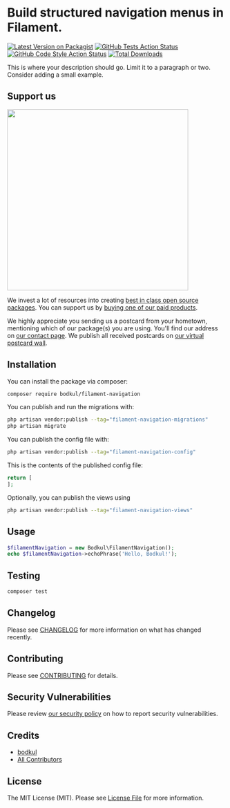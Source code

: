 # Build structured navigation menus in Filament.

[![Latest Version on Packagist](https://img.shields.io/packagist/v/bodkul/filament-navigation.svg?style=flat-square)](https://packagist.org/packages/bodkul/filament-navigation)
[![GitHub Tests Action Status](https://img.shields.io/github/workflow/status/bodkul/filament-navigation/run-tests?label=tests)](https://github.com/bodkul/filament-navigation/actions?query=workflow%3Arun-tests+branch%3Amain)
[![GitHub Code Style Action Status](https://img.shields.io/github/workflow/status/bodkul/filament-navigation/Fix%20PHP%20code%20style%20issues?label=code%20style)](https://github.com/bodkul/filament-navigation/actions?query=workflow%3A"Fix+PHP+code+style+issues"+branch%3Amain)
[![Total Downloads](https://img.shields.io/packagist/dt/bodkul/filament-navigation.svg?style=flat-square)](https://packagist.org/packages/bodkul/filament-navigation)

This is where your description should go. Limit it to a paragraph or two. Consider adding a small example.

## Support us

[<img src="https://github-ads.s3.eu-central-1.amazonaws.com/filament-navigation.jpg?t=1" width="419px" />](https://spatie.be/github-ad-click/filament-navigation)

We invest a lot of resources into creating [best in class open source packages](https://spatie.be/open-source). You can support us by [buying one of our paid products](https://spatie.be/open-source/support-us).

We highly appreciate you sending us a postcard from your hometown, mentioning which of our package(s) you are using. You'll find our address on [our contact page](https://spatie.be/about-us). We publish all received postcards on [our virtual postcard wall](https://spatie.be/open-source/postcards).

## Installation

You can install the package via composer:

```bash
composer require bodkul/filament-navigation
```

You can publish and run the migrations with:

```bash
php artisan vendor:publish --tag="filament-navigation-migrations"
php artisan migrate
```

You can publish the config file with:

```bash
php artisan vendor:publish --tag="filament-navigation-config"
```

This is the contents of the published config file:

```php
return [
];
```

Optionally, you can publish the views using

```bash
php artisan vendor:publish --tag="filament-navigation-views"
```

## Usage

```php
$filamentNavigation = new Bodkul\FilamentNavigation();
echo $filamentNavigation->echoPhrase('Hello, Bodkul!');
```

## Testing

```bash
composer test
```

## Changelog

Please see [CHANGELOG](CHANGELOG.md) for more information on what has changed recently.

## Contributing

Please see [CONTRIBUTING](CONTRIBUTING.md) for details.

## Security Vulnerabilities

Please review [our security policy](../../security/policy) on how to report security vulnerabilities.

## Credits

- [bodkul](https://github.com/bodkul)
- [All Contributors](../../contributors)

## License

The MIT License (MIT). Please see [License File](LICENSE.md) for more information.
